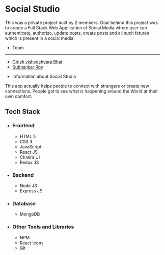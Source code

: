# Social Studio

<p>
This was a private project built by 2 members.
Goal behind this project was to create a Full Stack Web Application of Social Media where user can authenticate, authorize, update posts, create posts
and all such fetures which is present in a social media.
</p>

 
* Team
___
 <ul>
        <li><a href="https://github.com/1Gireesh"> Girish vishveshvara Bhat</a></li>
        <li> <a href="https://github.com/subhankarroy612">Subhankar Roy</a> </li>
  </ul>
  

* Information about Social Studio 

<p> This app actually helps people to connect with strangers or create new connections. People get to see what is happening around the World at their own 
comfort.
</p>

## Tech Stack
 - ### Frontend 
   * HTML 5
   * CSS 3
   * JavaScript
   * React JS
   * Chakra UI
   * Redux JS 

 - ### Backend

   * Node JS
   * Express JS

 - ### Database
   * MongoDB

 - ### Other Tools and Libraries 
   * NPM
   * React Icons
   * Git




